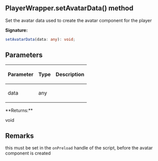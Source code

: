 
## PlayerWrapper.setAvatarData() method

Set the avatar data used to create the avatar component for the player

**Signature:**

```typescript
setAvatarData(data: any): void;
```

## Parameters

<table><thead><tr><th>

Parameter


</th><th>

Type


</th><th>

Description


</th></tr></thead>
<tbody><tr><td>

data


</td><td>

any


</td><td>


</td></tr>
</tbody></table>
**Returns:**

void

## Remarks

this must be set in the `onPreload` handle of the script, before the avatar component is created

